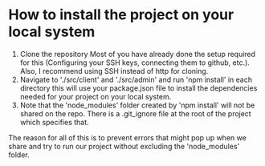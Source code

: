 # How to install the project on your local system
1. Clone the repository 
    Most of you have already done the setup required for this (Configuring your SSH keys, connecting them to github, etc.). Also, I recommend using SSH instead of http for cloning.
2. Navigate to './src/client' and './src/admin' and run 'npm install' in each directory this will use your package.json file to install the dependencies needed for your project on your local system.
3. Note that the 'node_modules' folder created by 'npm install' will not be shared on the repo. There is a .git_ignore file at the root of the project which specifies that.

The reason for all of this is to prevent errors that might pop up when we share and try to run our project without excluding the 'node_modules' folder. 

